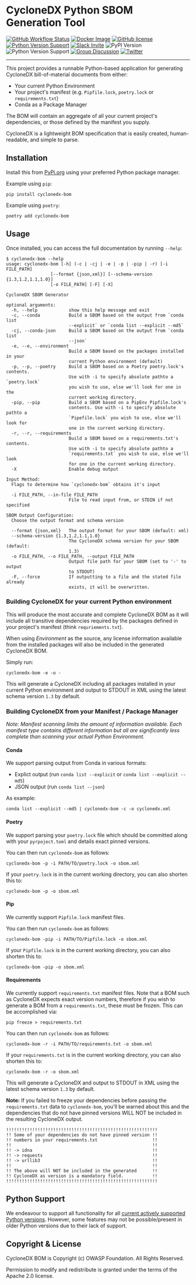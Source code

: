 # CycloneDX Python SBOM Generation Tool

[![GitHub Workflow Status](https://img.shields.io/github/workflow/status/CycloneDX/cyclonedx-python/Python%20CI)](https://github.com/CycloneDX/cyclonedx-python/actions/workflows/ci.yml)
[![Docker Image](https://img.shields.io/badge/docker-image-brightgreen?style=flat&logo=docker)](https://hub.docker.com/r/cyclonedx/cyclonedx-python)
[![GitHub license](https://img.shields.io/github/license/CycloneDX/cyclonedx-python)](https://github.com/CycloneDX/cyclonedx-python/blob/main/LICENSE)
[![Python Version Support](https://img.shields.io/badge/https://-cyclonedx.org-blue)](https://cyclonedx.org/)
[![Slack Invite](https://img.shields.io/badge/Slack-Join-blue?logo=slack&labelColor=393939)](https://cyclonedx.org/slack/invite)
![PyPI Version](https://img.shields.io/pypi/v/cyclonedx-bom?label=PyPI&logo=pypi)
![Python Version Support](https://img.shields.io/badge/python-3.6+-blue)
[![Group Discussion](https://img.shields.io/badge/discussion-groups.io-blue)](https://groups.io/g/CycloneDX)
[![Twitter](https://img.shields.io/twitter/url/http/shields.io.svg?style=social&label=Follow)](https://twitter.com/CycloneDX_Spec)

----

This project provides a runnable Python-based application for generating CycloneDX bill-of-material documents from either:

* Your current Python Environment
* Your project's manifest (e.g. `Pipfile.lock`, `poetry.lock` or `requirements.txt`)
* Conda as a Package Manager

The BOM will contain an aggregate of all your current project's dependencies, or those defined by the manifest you supply.

CycloneDX is a lightweight BOM specification that is easily created, human-readable, and simple to parse.

## Installation

Install this from [PyPi.org](https://pypi.org/project/cyclonedx-bom/) using your preferred Python package manager.

Example using `pip`:

```shell
pip install cyclonedx-bom
```

Example using `poetry`:

```shell
poetry add cyclonedx-bom
```

## Usage

Once installed, you can access the full documentation by running `--help`:

```text
$ cyclonedx-bom --help
usage: cyclonedx-bom [-h] (-c | -cj | -e | -p | -pip | -r) [-i FILE_PATH]
                 [--format {json,xml}] [--schema-version {1.3,1.2,1.1,1.0}]
                 [-o FILE_PATH] [-F] [-X]

CycloneDX SBOM Generator

optional arguments:
  -h, --help            show this help message and exit
  -c, --conda           Build a SBOM based on the output from `conda list
                        --explicit` or `conda list --explicit --md5`
  -cj, --conda-json     Build a SBOM based on the output from `conda list
                        --json`
  -e, --e, --environment
                        Build a SBOM based on the packages installed in your
                        current Python environment (default)
  -p, --p, --poetry     Build a SBOM based on a Poetry poetry.lock's contents.
                        Use with -i to specify absolute pathto a `poetry.lock`
                        you wish to use, else we'll look for one in the
                        current working directory.
  -pip, --pip           Build a SBOM based on a PipEnv Pipfile.lock's
                        contents. Use with -i to specify absolute pathto a
                        `Pipefile.lock` you wish to use, else we'll look for
                        one in the current working directory.
  -r, --r, --requirements
                        Build a SBOM based on a requirements.txt's contents.
                        Use with -i to specify absolute pathto a
                        `requirements.txt` you wish to use, else we'll look
                        for one in the current working directory.
  -X                    Enable debug output

Input Method:
  Flags to determine how `cyclonedx-bom` obtains it's input

  -i FILE_PATH, --in-file FILE_PATH
                        File to read input from, or STDIN if not specified

SBOM Output Configuration:
  Choose the output format and schema version

  --format {json,xml}   The output format for your SBOM (default: xml)
  --schema-version {1.3,1.2,1.1,1.0}
                        The CycloneDX schema version for your SBOM (default:
                        1.3)
  -o FILE_PATH, --o FILE_PATH, --output FILE_PATH
                        Output file path for your SBOM (set to '-' to output
                        to STDOUT)
  -F, --force           If outputting to a file and the stated file already
                        exists, it will be overwritten.
```

### Building CycloneDX for your current Python environment

This will produce the most accurate and complete CycloneDX BOM as it will include all transitive dependencies required
by the packages defined in your project's manifest (think `requriements.txt`).

When using _Environment_ as the source, any license information available from the installed packages will also be 
included in the generated CycloneDX BOM.

Simply run:

```shell
cyclonedx-bom -e -o -
```

This will generate a CycloneDX including all packages installed in your current Python environment and output to STDOUT
in XML using the latest schema version `1.3` by default.

### Building CycloneDX from your Manifest / Package Manager

_Note: Manifest scanning limits the amount of information available. Each manifest type contains different information
but all are significantly less complete than scanning your actual Python Environment._

#### Conda

We support parsing output from Conda in various formats:

* Explict output (run `conda list --explicit` or `conda list --explicit --md5`)
* JSON output (run `conda list --json`)

As example:

```shell
conda list --explicit --md5 | cyclonedx-bom -c -o cyclonedx.xml
```

#### Poetry

We support parsing your `poetry.lock` file which should be committed along with your `pyrpoject.toml` and details
exact pinned versions.

You can then run `cyclonedx-bom` as follows:

```shell
cyclonedx-bom -p -i PATH/TO/poetry.lock -o sbom.xml
```

If your `poetry.lock` is in the current working directory, you can also shorten this to:

```shell
cyclonedx-bom -p -o sbom.xml
```

#### Pip

We currently support `Pipfile.lock` manifest files.

You can then run `cyclonedx-bom` as follows:

```shell
cyclonedx-bom -pip -i PATH/TO/Pipfile.lock -o sbom.xml
```

If your `Pipfile.lock` is in the current working directory, you can also shorten this to:

```shell
cyclonedx-bom -pip -o sbom.xml
```

#### Requirements

We currently support `requirements.txt` manifest files. Note that a BOM such as CycloneDX expects exact version numbers, 
therefore if you wish to generate a BOM from a `requirements.txt`, these must be frozen. This can be accomplished via:

```shell
pip freeze > requirements.txt
```

You can then run `cyclonedx-bom` as follows:

```shell
cyclonedx-bom -r -i PATH/TO/requirements.txt -o sbom.xml
```

If your `requirements.txt` is in the current working directory, you can also shorten this to:

```shell
cyclonedx-bom -r -o sbom.xml
```

This will generate a CycloneDX and output to STDOUT in XML using the latest schema version `1.3` by default.

**Note:** If you failed to freeze your dependencies before passing the `requirements.txt` data to `cyclonedx-bom`, 
you'll be warned about this and the dependencies that do not have pinned versions WILL NOT be included in the resulting 
CycloneDX output.

```text
!!!!!!!!!!!!!!!!!!!!!!!!!!!!!!!!!!!!!!!!!!!!!!!!!!!!!!!!!!
!! Some of your dependencies do not have pinned version !!
!! numbers in your requirements.txt                     !!
!!                                                      !!
!! -> idna                                              !!
!! -> requests                                          !!
!! -> urllib3                                           !!
!!                                                      !!
!! The above will NOT be included in the generated      !!
!! CycloneDX as version is a mandatory field.           !!
!!!!!!!!!!!!!!!!!!!!!!!!!!!!!!!!!!!!!!!!!!!!!!!!!!!!!!!!!!
```

## Python Support

We endeavour to support all functionality for all [current actively supported Python versions](https://www.python.org/downloads/).
However, some features may not be possible/present in older Python versions due to their lack of support.

## Copyright & License

CycloneDX BOM is Copyright (c) OWASP Foundation. All Rights Reserved.

Permission to modify and redistribute is granted under the terms of the Apache 2.0 license.
